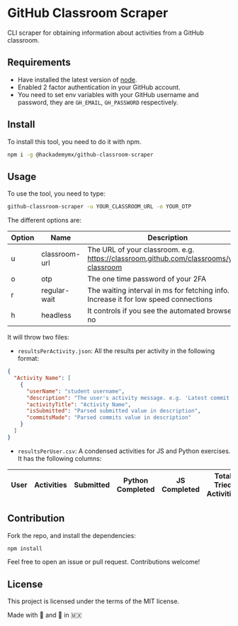 # GitHub Classroom Scraper

CLI scraper for obtaining information about activities from a GitHub classroom.

## Requirements

- Have installed the latest version of [node](https://nodejs.org/en/).
- Enabled 2 factor authentication in your GitHub account.
- You need to set env variables with your GitHub username and password, they are `GH_EMAIL`, `GH_PASSWORD` respectively.

## Install

To install this tool, you need to do it with npm.

```bash
npm i -g @hackademymx/github-classroom-scraper
```

## Usage

To use the tool, you need to type:

```bash
github-classroom-scraper -u YOUR_CLASSROOM_URL -o YOUR_OTP
```

The different options are:
 

| Option | Name          | Description                                                                            | Required | Default |
| ---    | ---           | ---                                                                                    | ---      | ---     |
| u      | classroom-url | The URL of your classroom. e.g. https://classroom.github.com/classrooms/your-classroom | YES      | NA      |
| o      | otp           | The one time password of your 2FA                                                      | YES      | NA      |
| r      | regular-wait  | The waiting interval in ms for fetching info. Increase it for low speed connections    | NO       | 5000    |
| h      | headless      | It controls if you see the automated browser or no                                     | NO       | true    |

It will throw two files:

- `resultsPerActivity.json`: All the results per activity in the following format:

```json
{
  "Activity Name": [
    {
      "userName": "student username",
      "description": "The user's activity message. e.g. 'Latest commit passed 7 commits Submitted'",
      "activityTitle": "Activity Name",
      "isSubmitted": "Parsed submitted value in description",
      "commitsMade": "Parsed commits value in description"
    }
  ]
}
```

- `resultsPerUser.csv`: A condensed activities for JS and Python exercises. It has the following columns:

|User|Activities|Submitted|Python Completed|JS Completed|Total Tried Activities|
|-|-|-|-|-|-|

## Contribution

Fork the repo, and install the dependencies:

```bash
npm install
```

Feel free to open an issue or pull request. Contributions welcome!

## License

This project is licensed under the terms of the MIT license.


Made with 💙 and 🌮 in 🇲🇽

